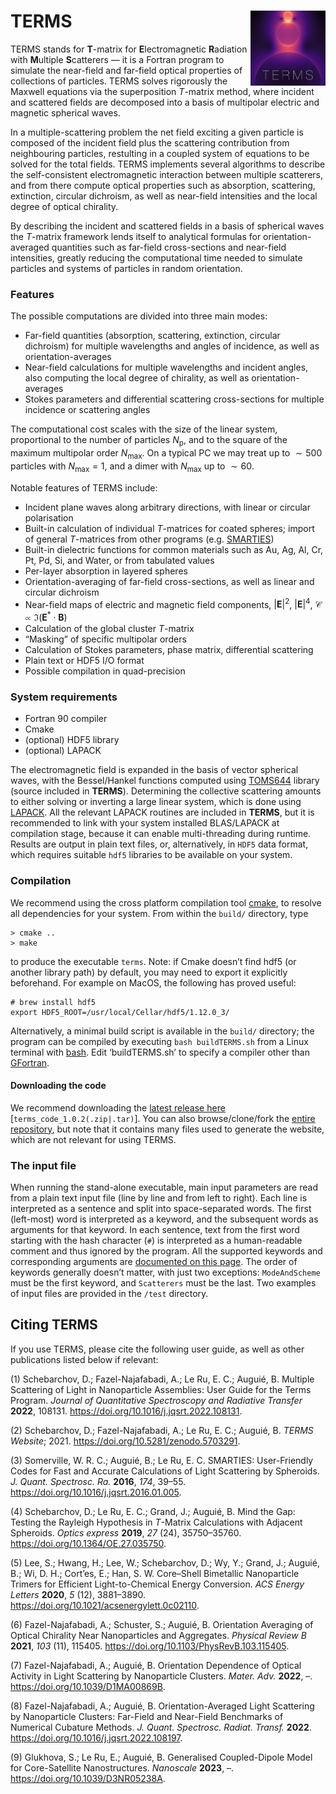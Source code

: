 
<!-- Index.md is generated from Index.Rmd. Please edit that file -->

# TERMS <img src="man/figures/logo.png" width="120" align="right" />

TERMS stands for **T**-matrix for **E**lectromagnetic **R**adiation with
**M**ultiple **S**catterers — it is a Fortran program to simulate the
near-field and far-field optical properties of collections of particles.
TERMS solves rigorously the Maxwell equations via the superposition
*T*-matrix method, where incident and scattered fields are decomposed
into a basis of multipolar electric and magnetic spherical waves.

In a multiple-scattering problem the net field exciting a given particle
is composed of the incident field plus the scattering contribution from
neighbouring particles, restulting in a coupled system of equations to
be solved for the total fields. TERMS implements several algorithms to
describe the self-consistent electromagnetic interaction between
multiple scatterers, and from there compute optical properties such as
absorption, scattering, extinction, circular dichroism, as well as
near-field intensities and the local degree of optical chirality.

By describing the incident and scattered fields in a basis of spherical
waves the *T*-matrix framework lends itself to analytical formulas for
orientation-averaged quantities such as far-field cross-sections and
near-field intensities, greatly reducing the computational time needed
to simulate particles and systems of particles in random orientation.

### Features

The possible computations are divided into three main modes:

- Far-field quantities (absorption, scattering, extinction, circular
  dichroism) for multiple wavelengths and angles of incidence, as well
  as orientation-averages
- Near-field calculations for multiple wavelengths and incident angles,
  also computing the local degree of chirality, as well as
  orientation-averages
- Stokes parameters and differential scattering cross-sections for
  multiple incidence or scattering angles

The computational cost scales with the size of the linear system,
proportional to the number of particles $N_\text{p}$, and to the square
of the maximum multipolar order $N_\text{max}$. On a typical PC we may
treat up to $\sim\text{500}$ particles with $N_\text{max}=\text{1}$, and
a dimer with $N_\text{max}$ up to $\sim \text{60}$.

Notable features of TERMS include:

- Incident plane waves along arbitrary directions, with linear or
  circular polarisation
- Built-in calculation of individual *T*-matrices for coated spheres;
  import of general *T*-matrices from other programs
  (e.g. [SMARTIES](https://www.victoria.ac.nz/scps/research/research-groups/raman-lab/numerical-tools/smarties))
- Built-in dielectric functions for common materials such as Au, Ag, Al,
  Cr, Pt, Pd, Si, and Water, or from tabulated values
- Per-layer absorption in layered spheres
- Orientation-averaging of far-field cross-sections, as well as linear
  and circular dichroism
- Near-field maps of electric and magnetic field components,
  $|\mathbf{E}|^2$, $|\mathbf{E}|^4$,
  $\mathscr{C}\propto\Im(\mathbf{E}^*\cdot\mathbf{B})$
- Calculation of the global cluster *T*-matrix
- “Masking” of specific multipolar orders
- Calculation of Stokes parameters, phase matrix, differential
  scattering
- Plain text or HDF5 I/O format
- Possible compilation in quad-precision

### System requirements

- Fortran 90 compiler
- Cmake
- (optional) HDF5 library
- (optional) LAPACK

The electromagnetic field is expanded in the basis of vector spherical
waves, with the Bessel/Hankel functions computed using
[TOMS644](http://www.netlib.org/toms-2014-06-10/644) library (source
included in **TERMS**). Determining the collective scattering amounts to
either solving or inverting a large linear system, which is done using
[LAPACK](http://www.netlib.org/lapack/). All the relevant LAPACK
routines are included in **TERMS**, but it is recommended to link with
your system installed BLAS/LAPACK at compilation stage, because it can
enable multi-threading during runtime.  
Results are output in plain text files, or, alternatively, in `HDF5`
data format, which requires suitable `hdf5` libraries to be available on
your system.

### Compilation

We recommend using the cross platform compilation tool
[cmake](https://cmake.org/), to resolve all dependencies for your
system. From within the `build/` directory, type

    > cmake ..
    > make

to produce the executable `terms`. Note: if Cmake doesn’t find hdf5 (or
another library path) by default, you may need to export it explicitly
beforehand. For example on MacOS, the following has proved useful:

    # brew install hdf5
    export HDF5_ROOT=/usr/local/Cellar/hdf5/1.12.0_3/

Alternatively, a minimal build script is available in the `build/`
directory; the program can be compiled by executing `bash buildTERMS.sh`
from a Linux terminal with [bash](https://www.gnu.org/software/bash/).
Edit ‘buildTERMS.sh’ to specify a compiler other than
[GFortran](https://gcc.gnu.org/wiki/GFortran).

#### Downloading the code

We recommend downloading the [latest release
here](https://github.com/nano-optics/terms/releases)
\[`terms_code_1.0.2(.zip|.tar)`\]. You can also browse/clone/fork the
[entire repository](https://github.com/nano-optics/terms), but note that
it contains many files used to generate the website, which are not
relevant for using TERMS.

### The input file

When running the stand-alone executable, main input parameters are read
from a plain text input file (line by line and from left to right). Each
line is interpreted as a sentence and split into space-separated words.
The first (left-most) word is interpreted as a keyword, and the
subsequent words as arguments for that keyword. In each sentence, text
from the first word starting with the hash character (`#`) is
interpreted as a human-readable comment and thus ignored by the program.
All the supported keywords and corresponding arguments are [documented
on this page](http://nano-optics.ac.nz/terms/articles/Keywords.html).
The order of keywords generally doesn’t matter, with just two
exceptions: `ModeAndScheme` must be the first keyword, and `Scatterers`
must be the last. Two examples of input files are provided in the
`/test` directory.

## Citing TERMS

If you use TERMS, please cite the following user guide, as well as other
publications listed below if relevant:

<div style="display: none;">

<sup>1</sup>,<sup>2</sup>,<sup>3</sup>,<sup>4</sup>,<sup>5</sup>,<sup>6</sup>,<sup>7</sup>,<sup>8</sup>,<sup>9</sup>

</div>

<div id="refs" class="references csl-bib-body" entry-spacing="0">

<div id="ref-Schebarchov:2022wc" class="csl-entry">

<span class="csl-left-margin">(1)
</span><span class="csl-right-inline">Schebarchov, D.; Fazel-Najafabadi,
A.; Le Ru, E. C.; Auguié, B. Multiple Scattering of Light in
Nanoparticle Assemblies: User Guide for the Terms Program. *Journal of
Quantitative Spectroscopy and Radiative Transfer* **2022**, 108131.
<https://doi.org/10.1016/j.jqsrt.2022.108131>.</span>

</div>

<div id="ref-Schebarchov:2021ut" class="csl-entry">

<span class="csl-left-margin">(2)
</span><span class="csl-right-inline">Schebarchov, D.; Fazel-Najafabadi,
A.; Le Ru, E. C.; Auguié, B. *TERMS Website*; 2021.
<https://doi.org/10.5281/zenodo.5703291>.</span>

</div>

<div id="ref-Somerville:2016aa" class="csl-entry">

<span class="csl-left-margin">(3)
</span><span class="csl-right-inline">Somerville, W. R. C.; Auguié, B.;
Le Ru, E. C. SMARTIES: User-Friendly Codes for Fast and Accurate
Calculations of Light Scattering by Spheroids. *J. Quant. Spectrosc.
Ra.* **2016**, *174*, 39–55.
<https://doi.org/10.1016/j.jqsrt.2016.01.005>.</span>

</div>

<div id="ref-schebarchov2019mind" class="csl-entry">

<span class="csl-left-margin">(4)
</span><span class="csl-right-inline">Schebarchov, D.; Le Ru, E. C.;
Grand, J.; Auguié, B. Mind the Gap: Testing the Rayleigh Hypothesis in
$T$-Matrix Calculations with Adjacent Spheroids. *Optics express*
**2019**, *27* (24), 35750–35760.
<https://doi.org/10.1364/OE.27.035750>.</span>

</div>

<div id="ref-Lee:2020aa" class="csl-entry">

<span class="csl-left-margin">(5)
</span><span class="csl-right-inline">Lee, S.; Hwang, H.; Lee, W.;
Schebarchov, D.; Wy, Y.; Grand, J.; Auguié, B.; Wi, D. H.; Cort’es, E.;
Han, S. W. Core–Shell Bimetallic Nanoparticle Trimers for Efficient
Light-to-Chemical Energy Conversion. *ACS Energy Letters* **2020**, *5*
(12), 3881–3890. <https://doi.org/10.1021/acsenergylett.0c02110>.</span>

</div>

<div id="ref-Fazel-Najafabadi:2021uq" class="csl-entry">

<span class="csl-left-margin">(6)
</span><span class="csl-right-inline">Fazel-Najafabadi, A.; Schuster,
S.; Auguié, B. Orientation Averaging of Optical Chirality Near
Nanoparticles and Aggregates. *Physical Review B* **2021**, *103* (11),
115405. <https://doi.org/10.1103/PhysRevB.103.115405>.</span>

</div>

<div id="ref-Fazel-Najafabadi:2022ud" class="csl-entry">

<span class="csl-left-margin">(7)
</span><span class="csl-right-inline">Fazel-Najafabadi, A.; Auguié, B.
Orientation Dependence of Optical Activity in Light Scattering by
Nanoparticle Clusters. *Mater. Adv.* **2022**, –.
<https://doi.org/10.1039/D1MA00869B>.</span>

</div>

<div id="ref-Fazel-Najafabadi:2022vx" class="csl-entry">

<span class="csl-left-margin">(8)
</span><span class="csl-right-inline">Fazel-Najafabadi, A.; Auguié, B.
Orientation-Averaged Light Scattering by Nanoparticle Clusters:
Far-Field and Near-Field Benchmarks of Numerical Cubature Methods. *J.
Quant. Spectrosc. Radiat. Transf.* **2022**.
<https://doi.org/10.1016/j.jqsrt.2022.108197>.</span>

</div>

<div id="ref-Glukhova:2023aa" class="csl-entry">

<span class="csl-left-margin">(9)
</span><span class="csl-right-inline">Glukhova, S.; Le Ru, E.; Auguié,
B. Generalised Coupled-Dipole Model for Core-Satellite Nanostructures.
*Nanoscale* **2023**, –. <https://doi.org/10.1039/D3NR05238A>.</span>

</div>

</div>
